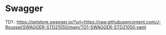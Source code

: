 # Swagger
TD1 : https://petstore.swagger.io/?url=https://raw.githubusercontent.com/J-Roussel/SWAGGER-STD21050/main/TD1-SWAGGER-STD21050.yaml